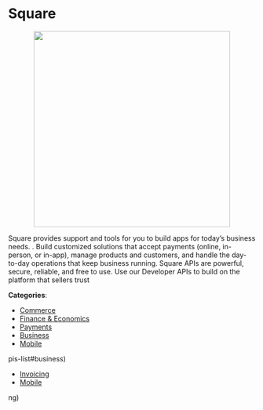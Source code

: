 # Square
<p align="center">
    <img width="400" src="https://raw.githubusercontent.com/apis-list/apis-list/apis/square/logo_256x256.png" />
</p>

Square provides support and tools for you to build apps for today’s business needs. . Build customized solutions that accept payments (online, in-person, or in-app), manage products and customers, and handle the day-to-day operations that keep business running. Square APIs are powerful, secure, reliable, and free to use.  Use our Developer APIs to build on the platform that sellers trust



**Categories**:
- [Commerce](https://github.com/apis-list/apis-list#commerce)
- [Finance & Economics](https://github.com/apis-list/apis-list#finance-and-economics)
- [Payments](https://github.com/apis-list/apis-list#payments)
- [Business](https://github.com/apis-list/apis-list#business)
- [Mobile](https://github.com/apis-list/apis-list#mobile)



pis-list#business)
- [Invoicing](https://github.com/apis-list/apis-list#invoicing)
- [Mobile](https://github.com/apis-list/apis-list#mobile)



ng)



